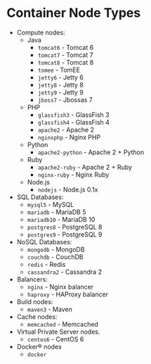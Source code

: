 # Container Node Types

- Compute nodes: 
    - Java    
        - `tomcat6` - Tomcat 6	
        - `tomcat7` - Tomcat 7
        - `tomcat8` - Tomcat 8	
        - `tomee` - TomEE 	 
        - `jetty6` - Jetty 6
        - `jetty8` - Jetty 8        	
        - `jetty9` - Jetty 9
        - `jboss7` - Jbossas 7                	
    - PHP           
        - `glassfish3` - GlassFish 3	 
        - `glassfish4` - GlassFish 4	 
        - `apache2` - Apache 2	 
        - `nginxphp` - Nginx PHP
    - Python
        - `apache2-python` - Apache 2 + Python
    - Ruby
        - `apache2-ruby` - Apache 2 + Ruby 
        - `nginx-ruby` - Nginx Ruby                               
    - Node.js        
        - `nodejs` - Node.js 0.1x
- SQL Databases:     	 
    - `mysql5` - MySQL 	 
    - `mariadb` - MariaDB 5	 
    - `mariadb10` - MariaDB 10	 
    - `postgres8` - PostgreSQL 8	                            
    - `postgres9` - PostgreSQL 9
- NoSQL Databases:    	 
    - `mongodb` - MongoDB	 
    - `couchdb` - CouchDB
    - `redis` - Redis
    - `cassandra2` - Cassandra 2
- Balancers:    	 
    - `nginx` - Nginx balancer
    - `haproxy` - HAProxy balancer
- Build nodes:    	 
    - `maven3` - Мaven 	 
- Cache nodes:
    - `memcached` - Мemcached
- Virtual Private Server nodes.
    - `centos6` - CentOS 6 
- Docker&reg; nodes
    - `docker`
       
